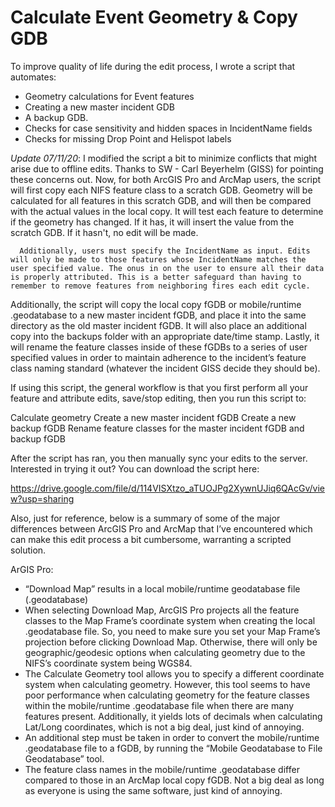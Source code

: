 # Calculate Event Geometry & Copy GDB

To improve quality of life during the edit process, I wrote a script that automates:
- Geometry calculations for Event features
- Creating a new master incident GDB
- A backup GDB.
- Checks for case sensitivity and hidden spaces in IncidentName fields
- Checks for missing Drop Point and Helispot labels

*Update 07/11/20*: I modified the script a bit to minimize conflicts that might arise due to offline edits. Thanks to SW - Carl Beyerhelm (GISS) for pointing these concerns out. Now, for both ArcGIS Pro and ArcMap users, the script will first copy each NIFS feature class to a scratch GDB. Geometry will be calculated for all features in this scratch GDB, and will then be compared with the actual values in the local copy. It will test each feature to determine if the geometry has changed. If it has, it will insert the value from the scratch GDB. If it hasn't, no edit will be made.

      Additionally, users must specify the IncidentName as input. Edits will only be made to those features whose IncidentName matches the user specified value. The onus in on the user to ensure all their data is properly attributed. This is a better safeguard than having to remember to remove features from neighboring fires each edit cycle.

 

Additionally, the script will copy the local copy fGDB or mobile/runtime .geodatabase to a new master incident fGDB, and place it into the same directory as the old master incident fGDB. It will also place an additional copy into the backups folder with an appropriate date/time stamp. Lastly, it will rename the feature classes inside of these fGDBs to a series of user specified values in order to maintain adherence to the incident’s feature class naming standard (whatever the incident GISS decide they should be).

 

If using this script, the general workflow is that you first perform all your feature and attribute edits, save/stop editing, then you run this script to:

Calculate geometry
Create a new master incident fGDB
Create a new backup fGDB
Rename feature classes for the master incident fGDB and backup fGDB
 

After the script has ran, you then manually sync your edits to the server. Interested in trying it out? You can download the script here:

https://drive.google.com/file/d/114VISXtzo_aTUOJPg2XywnUJiq6QAcGv/view?usp=sharing 

Also, just for reference, below is a summary of some of the major differences between ArcGIS Pro and ArcMap that I’ve encountered which can make this edit process a bit cumbersome, warranting a scripted solution.

 

ArGIS Pro:

- “Download Map” results in a local mobile/runtime geodatabase file (.geodatabase)
- When selecting Download Map, ArcGIS Pro projects all the feature classes to the Map Frame’s coordinate system when creating the local .geodatabase file. So, you need to make sure you set your Map Frame’s projection before clicking Download Map. Otherwise, there will only be geographic/geodesic options when calculating geometry due to the NIFS’s coordinate system being WGS84.
- The Calculate Geometry tool allows you to specify a different coordinate system when calculating geometry. However, this tool seems to have poor performance when calculating geometry for the feature classes within the mobile/runtime .geodatabase file when there are many features present. Additionally, it yields lots of decimals when calculating Lat/Long coordinates, which is not a big deal, just kind of annoying.
- An additional step must be taken in order to convert the mobile/runtime .geodatabase file to a fGDB, by running the “Mobile Geodatabase to File Geodatabase” tool.
- The feature class names in the mobile/runtime .geodatabase differ compared to those in an ArcMap local copy fGDB. Not a big deal as long as everyone is using the same software, just kind of annoying.
